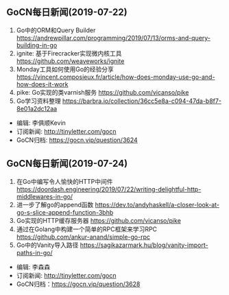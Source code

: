 ## GoCN每日新闻(2019-07-22)

1. Go中的ORM和Query Builder https://andrewpillar.com/programming/2019/07/13/orms-and-query-building-in-go
2. ignite: 基于Firecracker实现微内核工具 https://github.com/weaveworks/ignite
3. Monday工具如何使用Go的经验分享 https://vincent.composieux.fr/article/how-does-monday-use-go-and-how-does-it-work
4. pike: Go实现的类varnish服务 https://github.com/vicanso/pike
5. Go学习资料整理 https://barbra.io/collection/36cc5e8a-c094-47da-b8f7-8e01a2dc12aa

* 编辑: 李俱顺Kevin
* 订阅新闻: http://tinyletter.com/gocn
* GoCN归档: https://gocn.vip/question/3624

## GoCN每日新闻(2019-07-24)

1. 在Go中编写令人愉快的HTTP中间件 https://doordash.engineering/2019/07/22/writing-delightful-http-middlewares-in-go/
2. 进一步了解go的append函数 https://dev.to/andyhaskell/a-closer-look-at-go-s-slice-append-function-3bhb
3. Go实现的HTTP缓存服务器 https://github.com/vicanso/pike
4. 通过在Golang中构建一个简单的RPC框架来学习RPC https://github.com/ankur-anand/simple-go-rpc
5. Go中的Vanity导入路径 https://sagikazarmark.hu/blog/vanity-import-paths-in-go/

* 编辑: 李森森
* 订阅新闻: http://tinyletter.com/gocn
* GoCN归档：https://gocn.vip/question/3628

